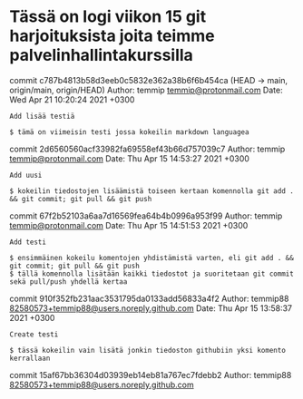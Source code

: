 # Tässä on logi viikon 15 git harjoituksista joita teimme palvelinhallintakurssilla




commit c787b4813b58d3eeb0c5832e362a38b6f6b454ca (HEAD -> main, origin/main, origin/HEAD)
Author: temmip <temmip@protonmail.com>
Date:   Wed Apr 21 10:20:24 2021 +0300

    Add lisää testiä

	$ tämä on viimeisin testi jossa kokeilin markdown languagea


commit 2d6560560acf33982fa69558ef43b66d757039c7
Author: temmip <temmip@protonmail.com>
Date:   Thu Apr 15 14:53:27 2021 +0300

    Add uusi

	$ kokeilin tiedostojen lisäämistä toiseen kertaan komennolla git add . && git commit; git pull && git push


commit 67f2b52103a6aa7d16569fea64b4b0996a953f99
Author: temmip <temmip@protonmail.com>
Date:   Thu Apr 15 14:51:53 2021 +0300

    Add testi

	$ ensimmäinen kokeilu komentojen yhdistämistä varten, eli git add . && git commit; git pull && git push
	$ tällä komennolla lisätään kaikki tiedostot ja suoritetaan git commit sekä pull/push yhdellä kertaa


commit 910f352fb231aac3531795da0133add56833a4f2
Author: temmip88 <82580573+temmip88@users.noreply.github.com>
Date:   Thu Apr 15 13:58:37 2021 +0300

    Create testi

	$ tässä kokeilin vain lisätä jonkin tiedoston githubiin yksi komento kerrallaan

commit 15af67bb36304d03939eb14eb81a767ec7fdebb2
Author: temmip88 <82580573+temmip88@users.noreply.github.com>

